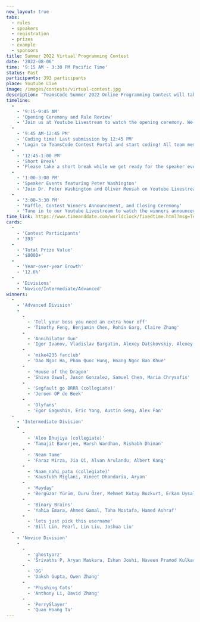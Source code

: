 ```yaml
---
new_layout: true
tabs:
  - rules
  - speakers
  - registration
  - prizes
  - example
  - sponsors
title: Summer 2022 Virtual Programming Contest
date: '2022-08-06'
time: '9:15 AM - 3:30 PM Pacific Time'
status: Past
participants: 393 participants
place: Youtube Live
image: /images/contests/virtual-contest.jpg
description: 'TeamsCode Summer 2022 Online Programming Contest will take place on Saturday, August 6th, from 9:15 AM to 3:30 PM (Pacific Time) through a Youtube livestream! Computer science students are welcomed to join this competitive programming experience! Teams of up to 4 students will spend 3 hours solving interesting algorithmic problems. There will be three divisions: Novice, Intermediate, and Advanced. Thousands of dollars worth of prizes will be given out, including placement awards, raffle prizes, and more! Only pre-college participants are eligible for prizes.'
timeline:
  -
    - '9:15-9:45 AM'
    - 'Opening Ceremony and Rule Review'
    - 'Join us at Youtube Livestream to watch the opening ceremony. We will also be going over the rules of the contest.'
  -
    - '9:45 AM-12:45 PM'
    - 'Coding time! Last submission by 12:45 PM'
    - 'Login to TeamsCode Contest Portal and start coding! All team members can submit solutions and get instant feedbacks until 11:30 AM.'
  -
    - '12:45-1:00 PM'
    - 'Short Break'
    - 'Please take a short break while we get ready for the speaker events. If you need, feel free to eat lunch while listening to the speakers.'
  -
    - '1:00-3:00 PM'
    - 'Speaker Events featuring Peter Washington'
    - 'Join Dr. Peter Washington and Oliver Mensah on Youtube Livestream to learn about Data Science for Digital Behavioral Phenotyping and Computer Science: The Code, Content and Community Ways.'
  -
    - '3:00-3:30 PM'
    - 'Raffle, Contest Winners Announcement, and Closing Ceremony'
    - 'Tune in to our Youtube Livestream to watch the winners announcement, raffle, and our final closing ceremony.'
time_link: https://www.timeanddate.com/worldclock/fixedtime.html?msg=TeamsCode+Summer+2022+Opening+Ceremony&iso=20220806T0915&p1=137
cards:
  -
    - 'Contest Participants'
    - '393'
  -
    - 'Total Prize Value'
    - '$8000+'
  -
    - 'Year-over-year Growth'
    - '12.6%'
  -
    - 'Divisions'
    - 'Novice/Intermediate/Advanced'
winners:
  -
    - 'Advanced Division'
    -
      -
        - 'Tell your boss you need an extra hour off'
        - 'Timothy Feng, Benjamin Chen, Rohin Garg, Claire Zhang'
      -
        - 'Annihilator Gun'
        - 'Igor Ivanov, Vladislav Bargatin, Alexey Datskovskiy, Alexey Mikhnenko'
      -
        - 'mike4235 fanclub'
        - 'Dao Ngoc Ha, Pham Quoc Hung, Hoang Ngoc Bao Khue'
      -
        - 'House of the Dragon'
        - 'Shiva Oswal, Jason Gonzalez, Samuel Chen, Maria Chrysafis'
      -
        - 'Segfault go BRRR (collegiate)'
        - 'Jeroen OP de Beek'
      -
        - 'Olyfans'
        - 'Egor Gagushin, Eric Yang, Austin Geng, Alex Fan'
  -
    - 'Intermediate Division'
    -
      -
        - 'Aloo Bhujiya (collegiate)'
        - 'Tamajit Banerjee, Harsh Wardhan, Rishabh Dhiman'
      -
        - 'Neam Tame'
        - 'Faraz Mirza, Jia Qi, Alvan Arulandu, Albert Kang'
      -
        - 'Naam_nahi_pata (collegiate)'
        - 'Kaustubh Miglani, Vineet Dhandaria, Aryan'
      -
        - 'Mayday'
        - 'Bergüzar Yürüm, Duru Özer, Mehmet Kutay Bozkurt, Erkam Uysal'
      -
        - 'Binary Brains'
        - 'Yahia Emara, Ahmed Gamal, Taha Mostafa, Hamed Ashraf'
      -
        - 'lets just pick this username'
        - 'Bill Lin, Pearl, Lin Liu, Joshua Liu'
  -
    - 'Novice Division'
    -
      -
        - 'ghostyorz'
        - 'Srivaths P, Aryan Maskara, Ishan Joshi, Naveen Pramod Kulkarni'
      -
        - 'DG'
        - 'Daksh Gupta, Owen Zhang'
      -
        - 'Phishing Cats'
        - 'Anthony Li, David Zhang'
      -
        - 'PerrySlayer'
        - 'Quan Hoang Ta'
---
```

